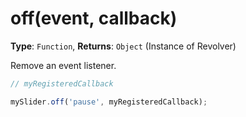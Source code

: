 # off(event, callback)

**Type**: `Function`, **Returns**: `Object` (Instance of Revolver)

Remove an event listener.

```javascript
// myRegisteredCallback

mySlider.off('pause', myRegisteredCallback);
```
